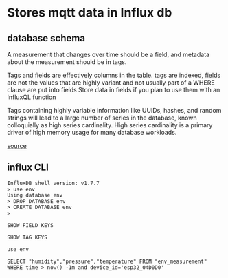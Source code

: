 # Stores mqtt data in Influx db


## database schema

A measurement that changes over time should be a field, and metadata about the measurement should be in tags.

Tags and fields are effectively columns in the table. tags are indexed, fields are not
the values that are highly variant and not usually part of a WHERE clause are put into fields
Store data in fields if you plan to use them with an InfluxQL function

Tags containing highly variable information like UUIDs, hashes, and random strings will lead to a large number of series in the database, 
known colloquially as high series cardinality. High series cardinality is a primary driver of high memory usage for many database workloads.

[source](https://dba.stackexchange.com/questions/163292/understanding-how-to-choose-between-fields-and-tags-in-influxdb)


## influx CLI

```
InfluxDB shell version: v1.7.7
> use env
Using database env
> DROP DATABASE env
> CREATE DATABASE env
> 
```

```
SHOW FIELD KEYS
 ```
```
SHOW TAG KEYS
```


```
use env

SELECT "humidity","pressure","temperature" FROM "env_measurement" WHERE time > now() -1m and device_id='esp32_04D0D0'

```
